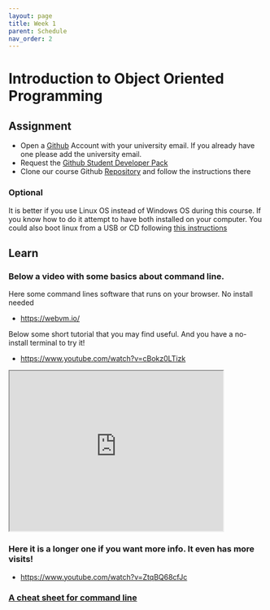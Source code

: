 ```yaml
---
layout: page
title: Week 1
parent: Schedule
nav_order: 2
---
```


# Introduction to Object Oriented Programming

## Assignment

- Open a [Github](www.github.com) Account with your university email. If you already have one please add the university email. 
- Request the [Github Student Developer Pack](https://education.github.com/pack)
- Clone our course Github [Repository](https://github.com/jdposada/oop_202201) and follow the instructions there

### Optional

It is better if you use Linux OS instead of Windows OS during this course. If you know how to do it attempt to have both installed on your computer. You could also boot linux from a USB or CD following [this instructions](https://ubuntu.com/tutorials/try-ubuntu-before-you-install#1-getting-started) 

## Learn

### Below a video with some basics about command line. 

Here some command lines software that runs on your browser. No install needed

- https://webvm.io/

Below some short tutorial that you may find useful. And you have a no-install terminal to try it!

- https://www.youtube.com/watch?v=cBokz0LTizk

<iframe width="420" height="315" src="http://www.youtube.com/embed/dQw4w9WgXcQ"> </iframe>

### Here it is a longer one if you want more info. It even has more visits!

- https://www.youtube.com/watch?v=ZtqBQ68cfJc

### [A cheat sheet for command line](https://docs.google.com/document/d/195DWljKKKw1dmplrS46DucW4pP9KjoqnN-Yas3sQkLU/edit)